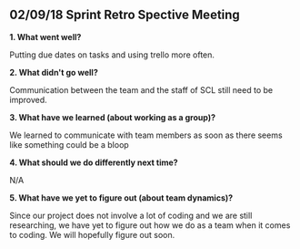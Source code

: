 ## 02/09/18 Sprint Retro Spective Meeting
**1.	What went well?**

Putting due dates on tasks and using trello more often. 

**2.	What didn't go well?** 

Communication between the team and the staff of SCL still need to be improved. 

**3.	What have we learned (about working as a group)?**

We learned to communicate with team members as soon as there seems like something could be a bloop

**4.	What should we do differently next time?**

N/A

**5.	What have we yet to figure out (about team dynamics)?**

Since our project does not involve a lot of coding and we are still researching, we have yet to figure out how we do as a team when it comes to coding. We will hopefully figure out soon.

